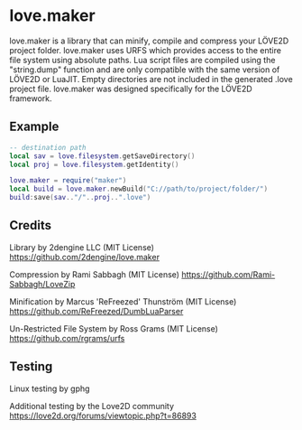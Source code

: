 # love.maker
love.maker is a library that can minify, compile and compress your LÖVE2D project folder.
love.maker uses URFS which provides access to the entire file system using absolute paths.
Lua script files are compiled using the "string.dump" function and are only compatible with the same version of LÖVE2D or LuaJIT.
Empty directories are not included in the generated .love project file.
love.maker was designed specifically for the LÖVE2D framework.

## Example

```Lua
-- destination path
local sav = love.filesystem.getSaveDirectory()
local proj = love.filesystem.getIdentity()

love.maker = require("maker")
local build = love.maker.newBuild("C://path/to/project/folder/")
build:save(sav.."/"..proj..".love")
```

## Credits
Library by 2dengine LLC (MIT License) https://github.com/2dengine/love.maker

Compression by Rami Sabbagh (MIT License) https://github.com/Rami-Sabbagh/LoveZip

Minification by Marcus 'ReFreezed' Thunström (MIT License) https://github.com/ReFreezed/DumbLuaParser

Un-Restricted File System by Ross Grams (MIT License)  https://github.com/rgrams/urfs

## Testing
Linux testing by gphg

Additional testing by the Love2D community https://love2d.org/forums/viewtopic.php?t=86893
